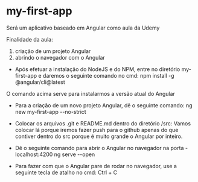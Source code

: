# my-first-app
Será um aplicativo baseado em Angular como aula da Udemy

Finalidade da aula:
1) criação de um projeto Angular
2) abrindo o navegador com o Angular


- Após efetuar a instalação do NodeJS e do NPM, entre no diretório my-first-app e daremos o seguinte comando no cmd:
npm install -g @angular/cli@latest

O comando acima serve para instalarmos a versão atual do Angular

- Para a criação de um novo projeto Angular, dê o seguinte comando:
ng new my-first-app --no-strict

- Colocar os arquivos .git e README.md dentro do diretório /src:
Vamos colocar lá porque iremos fazer push para o github apenas do que contiver dentro do src porque é muito grande o Angular por inteiro.

- Dê o seguinte comando para abrir o Angular no navegador na porta - localhost:4200
ng serve --open

- Para fazer com que o Angular pare de rodar no navegador, use a seguinte tecla de atalho no cmd:
Ctrl + C
